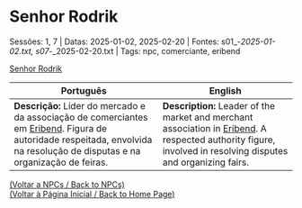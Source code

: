 
# Senhor Rodrik

Sessões: 1, 7 | Datas: 2025-01-02, 2025-02-20 | Fontes: s01_-_2025-01-02.txt, s07_-_2025-02-20.txt | Tags: npc, comerciante, eribend

[Senhor Rodrik](senhor_rodrik.png)

| Português | English |
|-----------|---------|
| **Descrição:** Líder do mercado e da associação de comerciantes em [Eribend](eribend.md). Figura de autoridade respeitada, envolvida na resolução de disputas e na organização de feiras. | **Description:** Leader of the market and merchant association in [Eribend](eribend.md). A respected authority figure, involved in resolving disputes and organizing fairs. |

[(Voltar a NPCs / Back to NPCs)](npcs.md)  
[(Voltar à Página Inicial / Back to Home Page)](index.md)

